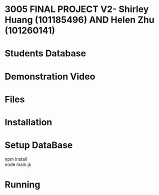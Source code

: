 # 3005 FINAL PROJECT V2- Shirley Huang (101185496) AND Helen Zhu (101260141)

# Students Database

# Demonstration Video

# Files

# Installation

# Setup DataBase
npm install <br>
node main.js

# Running
